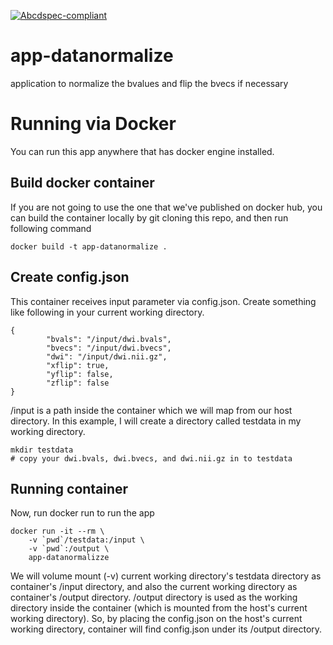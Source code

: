 [![Abcdspec-compliant](https://img.shields.io/badge/ABCD_Spec-v1.0-green.svg)](https://github.com/soichih/abcd-spec)

# app-datanormalize
application to normalize the bvalues and flip the bvecs if necessary

# Running via Docker

You can run this app anywhere that has docker engine installed.

## Build docker container

If you are not going to use the one that we've published on docker hub, you can build the container locally by git cloning this repo, and then run following command

`docker build -t app-datanormalize .`

## Create config.json

This container receives input parameter via config.json. Create something like following in your current working directory.

```
{
        "bvals": "/input/dwi.bvals",
        "bvecs": "/input/dwi.bvecs",
        "dwi": "/input/dwi.nii.gz",
        "xflip": true,
        "yflip": false,
        "zflip": false
}
```

/input is a path inside the container which we will map from our host directory. In this example, I will create a directory called testdata in my working directory.

```
mkdir testdata
# copy your dwi.bvals, dwi.bvecs, and dwi.nii.gz in to testdata
```
## Running container

Now, run docker run to run the app

```
docker run -it --rm \
    -v `pwd`/testdata:/input \
    -v `pwd`:/output \
    app-datanormalizze

```

We will volume mount (-v) current working directory's testdata directory as container's /input directory, and also the current working directory as container's /output directory. /output directory is used as the working directory inside the container (which is mounted from the host's current working directory). So, by placing the config.json on the host's current working directory, container will find config.json under its /output directory.

